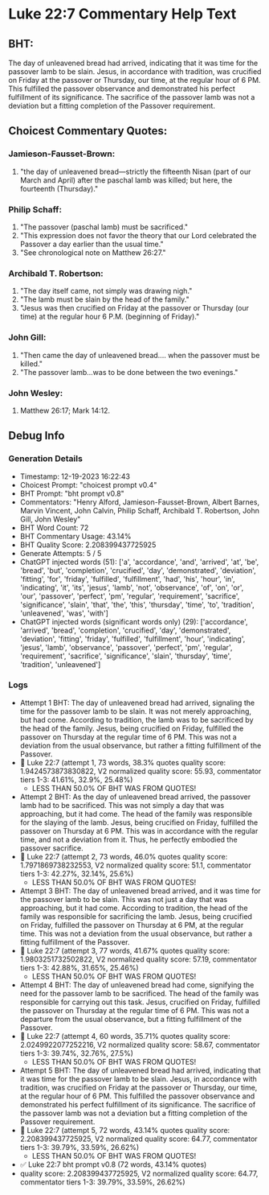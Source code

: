 # Luke 22:7 Commentary Help Text

## BHT:
The day of unleavened bread had arrived, indicating that it was time for the passover lamb to be slain. Jesus, in accordance with tradition, was crucified on Friday at the passover or Thursday, our time, at the regular hour of 6 PM. This fulfilled the passover observance and demonstrated his perfect fulfillment of its significance. The sacrifice of the passover lamb was not a deviation but a fitting completion of the Passover requirement.

## Choicest Commentary Quotes:
### Jamieson-Fausset-Brown:
1. "the day of unleavened bread—strictly the fifteenth Nisan (part of our March and April) after the paschal lamb was killed; but here, the fourteenth (Thursday)."

### Philip Schaff:
1. "The passover (paschal lamb) must be sacrificed."
2. "This expression does not favor the theory that our Lord celebrated the Passover a day earlier than the usual time."
3. "See chronological note on Matthew 26:27."

### Archibald T. Robertson:
1. "The day itself came, not simply was drawing nigh."
2. "The lamb must be slain by the head of the family."
3. "Jesus was then crucified on Friday at the passover or Thursday (our time) at the regular hour 6 P.M. (beginning of Friday)."

### John Gill:
1. "Then came the day of unleavened bread.... when the passover must be killed." 
2. "The passover lamb...was to be done between the two evenings."

### John Wesley:
1.  Matthew 26:17; Mark 14:12.



## Debug Info
### Generation Details
- Timestamp: 12-19-2023 16:22:43
- Choicest Prompt: "choicest prompt v0.4"
- BHT Prompt: "bht prompt v0.8"
- Commentators: "Henry Alford, Jamieson-Fausset-Brown, Albert Barnes, Marvin Vincent, John Calvin, Philip Schaff, Archibald T. Robertson, John Gill, John Wesley"
- BHT Word Count: 72
- BHT Commentary Usage: 43.14%
- BHT Quality Score: 2.208399437725925
- Generate Attempts: 5 / 5
- ChatGPT injected words (51):
	['a', 'accordance', 'and', 'arrived', 'at', 'be', 'bread', 'but', 'completion', 'crucified', 'day', 'demonstrated', 'deviation', 'fitting', 'for', 'friday', 'fulfilled', 'fulfillment', 'had', 'his', 'hour', 'in', 'indicating', 'it', 'its', 'jesus', 'lamb', 'not', 'observance', 'of', 'on', 'or', 'our', 'passover', 'perfect', 'pm', 'regular', 'requirement', 'sacrifice', 'significance', 'slain', 'that', 'the', 'this', 'thursday', 'time', 'to', 'tradition', 'unleavened', 'was', 'with']
- ChatGPT injected words (significant words only) (29):
	['accordance', 'arrived', 'bread', 'completion', 'crucified', 'day', 'demonstrated', 'deviation', 'fitting', 'friday', 'fulfilled', 'fulfillment', 'hour', 'indicating', 'jesus', 'lamb', 'observance', 'passover', 'perfect', 'pm', 'regular', 'requirement', 'sacrifice', 'significance', 'slain', 'thursday', 'time', 'tradition', 'unleavened']

### Logs
- Attempt 1 BHT: The day of unleavened bread had arrived, signaling the time for the passover lamb to be slain. It was not merely approaching, but had come. According to tradition, the lamb was to be sacrificed by the head of the family. Jesus, being crucified on Friday, fulfilled the passover on Thursday at the regular time of 6 PM. This was not a deviation from the usual observance, but rather a fitting fulfillment of the Passover.
- 🔄 Luke 22:7 (attempt 1, 73 words, 38.3% quotes quality score: 1.9424573873830822, V2 normalized quality score: 55.93, commentator tiers 1-3: 41.61%, 32.9%, 25.48%) 
	- LESS THAN 50.0% OF BHT WAS FROM QUOTES!
- Attempt 2 BHT: As the day of unleavened bread arrived, the passover lamb had to be sacrificed. This was not simply a day that was approaching, but it had come. The head of the family was responsible for the slaying of the lamb. Jesus, being crucified on Friday, fulfilled the passover on Thursday at 6 PM. This was in accordance with the regular time, and not a deviation from it. Thus, he perfectly embodied the passover sacrifice.
- 🔄 Luke 22:7 (attempt 2, 73 words, 46.0% quotes quality score: 1.7971869738232553, V2 normalized quality score: 51.1, commentator tiers 1-3: 42.27%, 32.14%, 25.6%) 
	- LESS THAN 50.0% OF BHT WAS FROM QUOTES!
- Attempt 3 BHT: The day of unleavened bread arrived, and it was time for the passover lamb to be slain. This was not just a day that was approaching, but it had come. According to tradition, the head of the family was responsible for sacrificing the lamb. Jesus, being crucified on Friday, fulfilled the passover on Thursday at 6 PM, at the regular time. This was not a deviation from the usual observance, but rather a fitting fulfillment of the Passover.
- 🔄 Luke 22:7 (attempt 3, 77 words, 41.67% quotes quality score: 1.9803251732502822, V2 normalized quality score: 57.19, commentator tiers 1-3: 42.88%, 31.65%, 25.46%) 
	- LESS THAN 50.0% OF BHT WAS FROM QUOTES!
- Attempt 4 BHT: The day of unleavened bread had come, signifying the need for the passover lamb to be sacrificed. The head of the family was responsible for carrying out this task. Jesus, crucified on Friday, fulfilled the passover on Thursday at the regular time of 6 PM. This was not a departure from the usual observance, but a fitting fulfillment of the Passover.
- 🔄 Luke 22:7 (attempt 4, 60 words, 35.71% quotes quality score: 2.0249922077252216, V2 normalized quality score: 58.67, commentator tiers 1-3: 39.74%, 32.76%, 27.5%) 
	- LESS THAN 50.0% OF BHT WAS FROM QUOTES!
- Attempt 5 BHT: The day of unleavened bread had arrived, indicating that it was time for the passover lamb to be slain. Jesus, in accordance with tradition, was crucified on Friday at the passover or Thursday, our time, at the regular hour of 6 PM. This fulfilled the passover observance and demonstrated his perfect fulfillment of its significance. The sacrifice of the passover lamb was not a deviation but a fitting completion of the Passover requirement.
- 🔄 Luke 22:7 (attempt 5, 72 words, 43.14% quotes quality score: 2.208399437725925, V2 normalized quality score: 64.77, commentator tiers 1-3: 39.79%, 33.59%, 26.62%) 
	- LESS THAN 50.0% OF BHT WAS FROM QUOTES!
- ✅ Luke 22:7 bht prompt v0.8 (72 words, 43.14% quotes)
- quality score: 2.208399437725925, V2 normalized quality score: 64.77, commentator tiers 1-3: 39.79%, 33.59%, 26.62%)